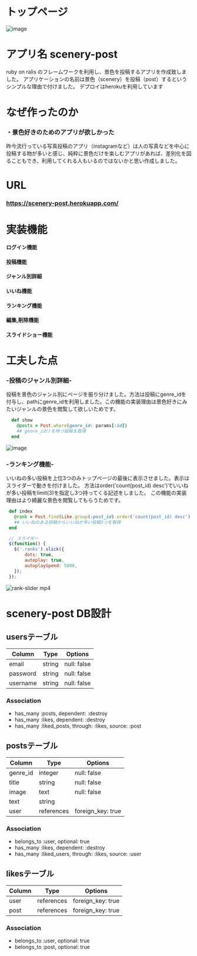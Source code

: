 # トップページ

![image](https://user-images.githubusercontent.com/57378304/74911995-1b6c3c00-5401-11ea-8055-409f7b6eda4b.png)

# アプリ名 scenery-post
ruby on ralis のフレームワークを利用し、景色を投稿するアプリを作成致しました。
アプリケーションの名前は景色（scenery）を投稿（post）するというシンプルな理由で付けました。  デプロイはherokuを利用しています



# なぜ作ったのか
### ・景色好きのためのアプリが欲しかった
昨今流行っている写真投稿のアプリ（instagramなど）は人の写真などを中心に投稿する物が多いと感じ、純粋に景色だけを楽しむアプリがあれば、差別化を図ることもでき、利用してくれる人もいるのではないかと思い作成しました。  


# URL
### https://scenery-post.herokuapp.com/


# 実装機能
#### ログイン機能
#### 投稿機能
#### ジャンル別詳細
#### いいね機能
#### ランキング機能
#### 編集,削除機能
#### スライドショー機能

# 工夫した点
### -投稿のジャンル別詳細-
投稿を景色のジャンル別にページを振り分けました。方法は投稿にgenre_idを付与し、pathにgenre_idを利用しました。この機能の実装理由は景色好きにみたいジャンルの景色を閲覧して欲しいためです。

```ruby:app/controllers/posts_controller.rb
  def show
    @posts = Post.where(genre_id: params[:id])
    ## genre_id()を持つ投稿を取得
  end
```

![image](https://user-images.githubusercontent.com/57378304/75004666-34332b00-54af-11ea-8b25-c60f23ecdccf.png)

 ### -ランキング機能-
 いいねの多い投稿を上位3つのみトップページの最後に表示させました。表示はスライダーで動きを付けました。
 方法はorder('count(post_id) desc')でいいねが多い投稿をlimit(3)を指定し3つ持ってくる記述をしました。
 この機能の実装理由はより綺麗な景色を閲覧してもらうためです。

 ```ruby:posts_controller.rb
  def index
    @rank = Post.find(Like.group(:post_id).order('count(post_id) desc').limit(3).pluck(:post_id))
    ## いいねのある投稿からいいねが多い投稿3つを取得
  end
 ```

 ```js:rank.js
  // スライダー
  $(function() {
    $('.ranks').slick({
        dots: true,
        autoplay: true,
        autoplaySpeed: 5000,
    });
  });
 ```

 ![rank-slider mp4](https://user-images.githubusercontent.com/57378304/75137702-a021c780-572b-11ea-8fba-c06c5515b794.gif)













# scenery-post DB設計

## usersテーブル
|Column|Type|Options|
|------|----|-------|
|email|string|null: false|
|password|string|null: false|
|username|string|null: false|
### Association
- has_many :posts, dependent: :destroy
- has_many :likes, dependent: :destroy
- has_many :liked_posts, through: :likes, source: :post

## postsテーブル
|Column|Type|Options|
|------|----|-------|
|genre_id|integer|null: false|
|title|string|null: false|
|image|text|null: false|
|text|string|
|user|references|foreign_key: true|
### Association
- belongs_to :user, optional: true
- has_many :likes, dependent: :destroy
- has_many :liked_users, through: :likes, source: :user

## likesテーブル
|Column|Type|Options|
|------|----|-------|
|user|references|foreign_key: true|
|post|references|foreign_key: true|
### Association
- belongs_to :user, optional: true
- belongs_to :post, optional: true

